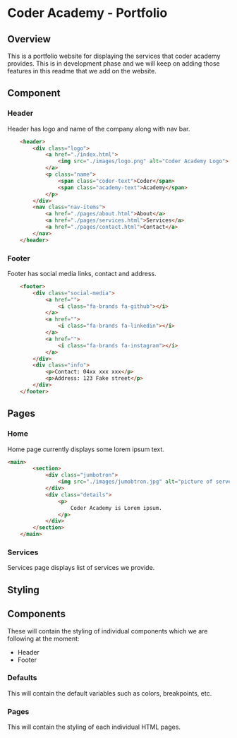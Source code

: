 # Coder Academy - Portfolio #

## Overview ##

This is a portfolio website for displaying the services that coder academy provides. This is in development phase and we will keep on adding those features in this readme that we add on the website.

## Component ##

### Header ###

Header has logo and name of the company along with nav bar.

``` html
    <header>
        <div class="logo">
            <a href="./index.html">
                <img src="./images/logo.png" alt="Coder Academy Logo">
            </a>
            <p class="name">
                <span class="coder-text">Coder</span>
                <span class="academy-text">Academy</span>
            </p>
        </div>
        <nav class="nav-items">
            <a href="./pages/about.html">About</a>
            <a href="./pages/services.html">Services</a>
            <a href="./pages/contact.html">Contact</a>
        </nav>
    </header>
```

### Footer

Footer has social media links, contact and address.

``` html
    <footer>
        <div class="social-media">
            <a href="">
                <i class="fa-brands fa-github"></i>
            </a>
            <a href="">
                <i class="fa-brands fa-linkedin"></i>
            </a>
            <a href="">
                <i class="fa-brands fa-instagram"></i>
            </a>
        </div>
        <div class="info">
            <p>Contact: 04xx xxx xxx</p>
            <p>Address: 123 Fake street</p>
        </div>
    </footer>
```

## Pages

### Home

Home page currently displays some lorem ipsum text.

``` html
<main>
        <section>
            <div class="jumbotron">
                <img src="./images/jumobtron.jpg" alt="picture of server">
            </div>
            <div class="details">
                <p>
                    Coder Academy is Lorem ipsum.
                </p>
            </div>
        </section>
    </main>
```
### Services
Services page displays list of services we provide.

## Styling

## Components
These will contain the styling of individual components which we are following at the moment:
- Header
- Footer

### Defaults
This will contain the default variables such as colors, breakpoints, etc.

### Pages
This will contain the styling of each individual HTML pages.
